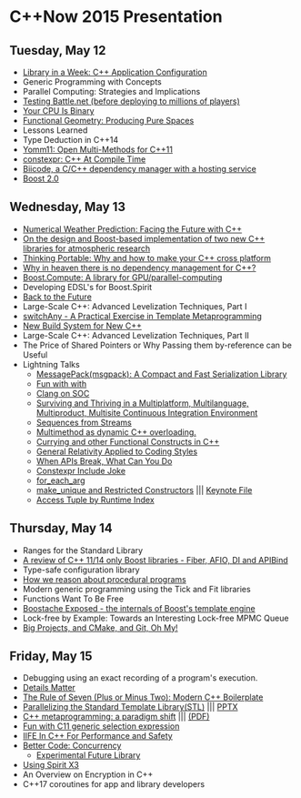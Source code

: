 # C++Now 2015 Presentation

## Tuesday, May 12

* [Library in a Week: C++ Application Configuration](https://github.com/boostcon/cppnow_presentations_2015/raw/master/files/liaw2015-day1-application_configuration.pdf)
* Generic Programming with Concepts
* Parallel Computing: Strategies and Implications  
* [Testing Battle.net (before deploying to millions of players)](https://github.com/boostcon/cppnow_presentations_2015/raw/master/files/testing-battlenet.pdf)
* [Your CPU Is Binary](https://github.com/boostcon/cppnow_presentations_2015/raw/master/files/Your_CPU_Is_Binary.pdf)
* [Functional Geometry: Producing Pure Spaces](https://github.com/boostcon/cppnow_presentations_2015/raw/master/files/funcgeo_00.pdf)
* Lessons Learned  
* Type Deduction in C++14
* [Yomm11: Open Multi-Methods for C++11](https://github.com/boostcon/cppnow_presentations_2015/raw/master/files/yomm11.pdf)
* [constexpr: C++ At Compile Time](https://github.com/boostcon/cppnow_presentations_2015/raw/master/files/CppNow2015_ConstexprSlides.pdf)
* [Biicode, a C/C++ dependency manager with a hosting service](https://github.com/boostcon/cppnow_presentations_2015/raw/master/files/dep_manager_workshop.pdf)
* [Boost 2.0](http://www.blincubator.com/C++Now2015/)

## Wednesday, May 13

* [Numerical Weather Prediction: Facing the Future with C++](https://github.com/boostcon/cppnow_presentations_2015/raw/master/files/NWP-Facing-the-Future-with-Cpp.pdf)
* [On the design and Boost-based implementation of two new C++ libraries for atmospheric research](https://github.com/boostcon/cppnow_presentations_2015/raw/master/files/boost-atmospheric-research.pdf)
* [Thinking Portable: Why and how to make your C++ cross platform](https://github.com/boostcon/cppnow_presentations_2015/raw/master/files/ThinkingPortable-JasonTurner-v3.pdf)
* [Why in heaven there is no dependency management for C++?](https://github.com/boostcon/cppnow_presentations_2015/raw/master/files/why_no_dep_manager.pdf)
* [Boost.Compute: A library for GPU/parallel-computing](https://github.com/boostcon/cppnow_presentations_2015/raw/master/files/Boost.ComputeCxxNow2015.pdf)
* Developing EDSL's for Boost.Spirit
* [Back to the Future](https://github.com/boostcon/cppnow_presentations_2015/raw/master/files/back_to_the_future.pdf)
* Large-Scale C++: Advanced Levelization Techniques, Part I  
* [switchAny - A Practical Exercise in Template Metaprogramming](https://github.com/CornedBee/TemplateMetaprogramming)
* [New Build System for New C++](https://github.com/boostcon/cppnow_presentations_2015/raw/master/files/new-build-system-for-new-cxx.pdf)
* Large-Scale C++: Advanced Levelization Techniques, Part II  
* The Price of Shared Pointers or Why Passing them by-reference can be Useful
* Lightning Talks
   * [MessagePack(msgpack): A Compact and Fast Serialization Library](https://github.com/boostcon/cppnow_presentations_2015/raw/master/files/lightning/cppnow2015_msgpack_taka.pdf)
   * [Fun with with](https://github.com/boostcon/cppnow_presentations_2015/raw/master/files/lightning/04_marcel_ebmer.pdf)
   * [Clang on SOC](https://github.com/boostcon/cppnow_presentations_2015/raw/master/files/lightning/05_cheinan_marks_0.pdf)
   * [Surviving and Thriving in a Multiplatform, Multilanguage, Multiproduct, Multisite Continuous Integration Environment](https://github.com/boostcon/cppnow_presentations_2015/raw/master/files/lightning/06_gwen_hunt.pdf)
   * [Sequences from Streams](https://github.com/boostcon/cppnow_presentations_2015/raw/master/files/lightning/07_jeff_trull)
   * [Multimethod as dynamic C++ overloading.](https://github.com/boostcon/cppnow_presentations_2015/raw/master/files/lightning/08_julian_smith.pdf)
   * [Currying and other Functional Constructs in C++](https://github.com/boostcon/cppnow_presentations_2015/raw/master/files/lightning/09_krishna_achuthan.pdf)
   * [General Relativity Applied to Coding Styles](https://github.com/boostcon/cppnow_presentations_2015/raw/master/files/lightning/10_jean-louis_leroy.pdf)
   * [When APIs Break, What Can You Do](https://github.com/boostcon/cppnow_presentations_2015/raw/master/files/lightning/11_billy_baker.pdf)
   * [Constexpr Include Joke](https://github.com/boostcon/cppnow_presentations_2015/raw/master/files/lightning/12_cheinan_marks.pdf)
   * [for_each_arg](https://github.com/SuperV1234/cppnow2015)
   * [make_unique and Restricted Constructors](https://github.com/boostcon/cppnow_presentations_2015/raw/master/files/lightning/make_unique_and_restricted_constructors.pdf) ||| [Keynote File](https://github.com/boostcon/cppnow_presentations_2015/raw/master/files/lightning/make_unique_and_restricted_constructors.key)
   * [Access Tuple by Runtime Index](https://gist.github.com/lichray/dd803a8bb3461fc842e5)

## Thursday, May 14

* Ranges for the Standard Library
* [A review of C++ 11/14 only Boost libraries - Fiber, AFIO, DI and APIBind](https://github.com/boostcon/cppnow_presentations_2015/raw/master/files/A-review-of-Cxx-11-14-only-Boost-libraries-Fiber-AFIO-DI-and-APIBind.pdf)
* Type-safe configuration library
* [How we reason about procedural programs](https://github.com/boostcon/cppnow_presentations_2015/raw/master/files/Lippincott-Cppnow-2015-How-we-reason-about-procedural-programs.pdf)
* Modern generic programming using the Tick and Fit libraries  
* Functions Want To Be Free
* [Boostache Exposed - the internals of Boost's template engine](https://github.com/boostcon/cppnow_presentations_2015/raw/master/files/boostache.pdf)
* Lock-free by Example: Towards an Interesting Lock-free MPMC Queue  
* [Big Projects, and CMake, and Git, Oh My!](https://github.com/boostcon/cppnow_presentations_2015/raw/master/files/Large-Projects-and-CMake-and-git-oh-my.pdf)

## Friday, May 15

* Debugging using an exact recording of a program's execution.  
* [Details Matter](https://github.com/boostcon/cppnow_presentations_2015/raw/master/files/Details-Matter-CppNow-2015.pdf)
* [The Rule of Seven (Plus or Minus Two): Modern C++ Boilerplate](https://github.com/boostcon/cppnow_presentations_2015/raw/master/files/ruleofseven.pdf)
* [Parallelizing the Standard Template Library(STL)](https://github.com/boostcon/cppnow_presentations_2015/raw/master/files/Parallelizing-the-Cpp-Standard-Template-Library.pdf)  ||| [PPTX](https://github.com/boostcon/cppnow_presentations_2015/raw/master/files/Parallelizing-the-Cpp-Standard-Template-Library.pptx)
* [C++ metaprogramming: a paradigm shift](http://ldionne.github.io/hana-cppnow-2015) ||| [(PDF)](https://github.com/boostcon/cppnow_presentations_2015/raw/master/files/cxx_metaprogramming-a_paradigm_shift.pdf)
* [Fun with C11 generic selection expression](https://github.com/boostcon/cppnow_presentations_2015/raw/master/files/Fun-with-C11-generic-selection-expression.pdf)
* [IIFE In C++ For Performance and Safety](https://github.com/boostcon/cppnow_presentations_2015/raw/master/files/IIFE-Cpp-Talk-Jason-Turner-cppnow.pdf)
* [Better Code: Concurrency](https://github.com/sean-parent/sean-parent.github.io/wiki/Papers-and-Presentations)
    * [Experimental Future Library](https://github.com/stlab/libraries/tree/develop)
* [Using Spirit X3](http://ciere.com/cppnow15/)
* An Overview on Encryption in C++  
* C++17 coroutines for app and library developers
